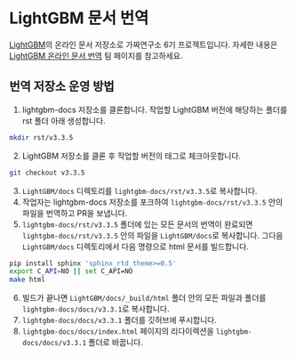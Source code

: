 # LightGBM 문서 번역

[LightGBM](https://github.com/microsoft/LightGBM)의 온라인 문서 저장소로 가짜연구소 6기 프로젝트입니다. 자세한 내용은 [LightGBM 온라인 문서 번역](https://chanrankim.notion.site/LightGBM-e981a2c31eaa460ab0b642aa840778a3) 팀 페이지를 참고하세요.

## 번역 저장소 운영 방법

1. lightgbm-docs 저장소를 클론합니다. 작업할 LightGBM 버전에 해당하는 폴더를 rst 폴더 아래 생성합니다.
```sh
mkdir rst/v3.3.5
```
2. LightGBM 저장소를 클론 후 작업할 버전의 태그로 체크아웃합니다.
```sh
git checkout v3.3.5
```
3. `LightGBM/docs` 디렉토리를 `lightgbm-docs/rst/v3.3.5`로 복사합니다.
4. 작업자는 lightgbm-docs 저장소를 포크하여 `lightgbm-docs/rst/v3.3.5` 안의 파일을 번역하고 PR을 보냅니다.
5. `lightgbm-docs/rst/v3.3.5` 폴더에 있는 모든 문서의 번역이 완료되면 `lightgbm-docs/rst/v3.3.5` 안의 파일을 `LightGBM/docs`로 복사합니다. 그다음 `LightGBM/docs` 디렉토리에서 다음 명령으로 html 문서를 빌드합니다.
```sh
pip install sphinx 'sphinx_rtd_theme>=0.5'
export C_API=NO || set C_API=NO
make html
```
6. 빌드가 끝나면 `LightGBM/docs/_build/html` 폴더 안의 모든 파일과 폴더를 `lightgbm-docs/docs/v3.3.1`로 복사합니다.
7. `lightgbm-docs/docs/v3.3.1` 폴더를 깃허브에 푸시합니다.
8. `lightgbm-docs/docs/index.html` 페이지의 리다이렉션을 `lightgbm-docs/docs/v3.3.1` 폴더로 바꿉니다.
